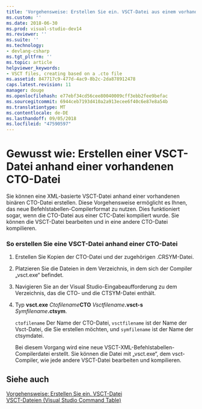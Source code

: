 ```yaml
---
title: 'Vorgehensweise: Erstellen Sie ein. VSCT-Datei aus einem vorhandenen. CTO-Datei | Microsoft-Dokumentation'
ms.custom: ''
ms.date: 2018-06-30
ms.prod: visual-studio-dev14
ms.reviewer: ''
ms.suite: ''
ms.technology:
- devlang-csharp
ms.tgt_pltfrm: ''
ms.topic: article
helpviewer_keywords:
- VSCT files, creating based on a .cto file
ms.assetid: 847717c9-477d-4ac9-8b2c-2da878912478
caps.latest.revision: 11
manager: douge
ms.openlocfilehash: e77ebf34cd56cee80040009cff3ebb2fee9befac
ms.sourcegitcommit: 6944ceb7193d410a2a913ecee6f40c6e87e8a54b
ms.translationtype: MT
ms.contentlocale: de-DE
ms.lasthandoff: 09/05/2018
ms.locfileid: "47590597"
---
```

# <a name="how-to-create-a-vsct-file-from-an-existing-cto-file"></a>Gewusst wie: Erstellen einer VSCT-Datei anhand einer vorhandenen CTO-Datei
Sie können eine XML-basierte VSCT-Datei anhand einer vorhandenen binären CTO-Datei erstellen. Diese Vorgehensweise ermöglicht es Ihnen, das neue Befehlstabellen-Compilerformat zu nutzen. Dies funktioniert sogar, wenn die CTO-Datei aus einer CTC-Datei kompiliert wurde. Sie können die VSCT-Datei bearbeiten und in eine andere CTO-Datei kompilieren.  
  
### <a name="to-create-a-vsct-file-from-a-cto-file"></a>So erstellen Sie eine VSCT-Datei anhand einer CTO-Datei  
  
1.  Erstellen Sie Kopien der CTO-Datei und der zugehörigen .CRSYM-Datei.  
  
2.  Platzieren Sie die Dateien in dem Verzeichnis, in dem sich der Compiler „vsct.exe“ befindet.  
  
3.  Navigieren Sie an der Visual Studio-Eingabeaufforderung zu dem Verzeichnis, das die CTO- und die CTSYM-Datei enthält.  
  
4.  Typ **vsct.exe** _Ctofilename_**CTO** _Vsctfilename_**.vsct-s**  _Symfilename_**.ctsym**.  
  
     `ctofilename` Der Name der CTO-Datei, `vsctfilename` ist der Name der Vsct-Datei, die Sie erstellen möchten, und `symfilename` ist der Name der ctsymdatei.  
  
     Bei diesem Vorgang wird eine neue VSCT-XML-Befehlstabellen-Compilerdatei erstellt. Sie können die Datei mit „vsct.exe“, dem vsct-Compiler, wie jede andere VSCT-Datei bearbeiten und kompilieren.  
  
## <a name="see-also"></a>Siehe auch  
 [Vorgehensweise: Erstellen Sie ein. VSCT-Datei](../extensibility/internals/how-to-create-a-dot-vsct-file.md)   
 [VSCT-Dateien (Visual Studio Command Table)](../extensibility/internals/visual-studio-command-table-dot-vsct-files.md)